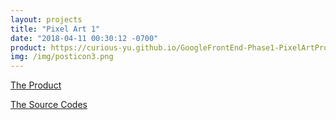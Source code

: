 ```yaml
---
layout: projects
title: "Pixel Art 1"
date: "2018-04-11 00:30:12 -0700"
product: https://curious-yu.github.io/GoogleFrontEnd-Phase1-PixelArtProject/
img: /img/posticon3.png
---
```



[The Product](https://curious-yu.github.io/GoogleFrontEnd-Phase1-PixelArtProject/)

[The Source Codes](https://github.com/Curious-Yu/GoogleFrontEnd-Phase1-PixelArtProject)
